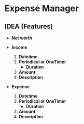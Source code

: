 # Expense Manager

## IDEA (Features)

- **Net worth**

- **Income**
  1. **Datetime**
  2. **Periodical or OneTimer**
     - **Duration**
  3. **Amount**
  4. **Description**

- **Expense**
  1. **Datetime**
  2. **Periodical or OneTimer**
     - **Duration**
  3. **Amount**
  4. **Description**
